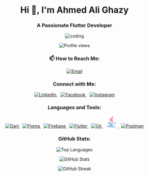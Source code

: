 <!-- Header Section -->
<h1 align="center">Hi 👋, I'm Ahmed Ali Ghazy</h1>
<h3 align="center">A Passionate Flutter Developer</h3>

<!-- Main Image -->
<p align="center">
  <img alt="coding" width="600" src="https://media.licdn.com/dms/image/v2/C4D12AQGOb99Boc8ZFg/article-cover_image-shrink_600_2000/article-cover_image-shrink_600_2000/0/1626074730409?e=2147483647&v=beta&t=ZCjslsyC-6rIO9yq-_4jzP4BcCYbX8AHpzNphNqJf_0">
</p>

<!-- Profile Views -->
<p align="center">
  <img src="https://komarev.com/ghpvc/?username=ahmedalighazy&label=Profile%20views&color=0e75b6&style=flat" alt="Profile views" />
</p>

<!-- Contact Information -->
<h3 align="center">📫 How to Reach Me:</h3>
<p align="center">
  <a href="mailto:ahmedalighazy824@gmail.com">
    <img src="https://img.shields.io/badge/Email-ahmedalighazy824@gmail.com-blue?style=flat&logo=gmail" alt="Email" />
  </a>
</p>

<!-- Connect with Me -->
<h3 align="center">Connect with Me:</h3>
<p align="center">
  <a href="https://www.linkedin.com/in/ahmed-ali-ghazy-034393329" target="_blank" style="margin-right: 10px;">
    <img src="https://raw.githubusercontent.com/rahuldkjain/github-profile-readme-generator/master/src/images/icons/Social/linked-in-alt.svg" alt="LinkedIn" height="30" width="30" />
  </a>
  <a href="https://www.facebook.com/profile.php?id=100043781361599" target="_blank" style="margin-right: 10px;">
    <img src="https://raw.githubusercontent.com/rahuldkjain/github-profile-readme-generator/master/src/images/icons/Social/facebook.svg" alt="Facebook" height="30" width="30" />
  </a>
  <a href="https://www.instagram.com/ahmed_3li_ghazy" target="_blank">
    <img src="https://raw.githubusercontent.com/rahuldkjain/github-profile-readme-generator/master/src/images/icons/Social/instagram.svg" alt="Instagram" height="30" width="30" />
  </a>
</p>

<!-- Languages and Tools -->
<h3 align="center">Languages and Tools:</h3>
<p align="center">
  <a href="https://dart.dev" target="_blank" rel="noreferrer" style="margin-right: 8px;">
    <img src="https://www.vectorlogo.zone/logos/dartlang/dartlang-icon.svg" alt="Dart" width="40" height="40"/>
  </a>
  <a href="https://www.figma.com/" target="_blank" rel="noreferrer" style="margin-right: 8px;">
    <img src="https://www.vectorlogo.zone/logos/figma/figma-icon.svg" alt="Figma" width="40" height="40"/>
  </a>
  <a href="https://firebase.google.com/" target="_blank" rel="noreferrer" style="margin-right: 8px;">
    <img src="https://www.vectorlogo.zone/logos/firebase/firebase-icon.svg" alt="Firebase" width="40" height="40"/>
  </a>
  <a href="https://flutter.dev" target="_blank" rel="noreferrer" style="margin-right: 8px;">
    <img src="https://www.vectorlogo.zone/logos/flutterio/flutterio-icon.svg" alt="Flutter" width="40" height="40"/>
  </a>
  <a href="https://git-scm.com/" target="_blank" rel="noreferrer" style="margin-right: 8px;">
    <img src="https://www.vectorlogo.zone/logos/git-scm/git-scm-icon.svg" alt="Git" width="40" height="40"/>
  </a>
  <a href="https://www.java.com" target="_blank" rel="noreferrer" style="margin-right: 8px;">
    <img src="https://raw.githubusercontent.com/devicons/devicon/master/icons/java/java-original.svg" alt="Java" width="40" height="40"/>
  </a>
  <a href="https://postman.com" target="_blank" rel="noreferrer">
    <img src="https://www.vectorlogo.zone/logos/getpostman/getpostman-icon.svg" alt="Postman" width="40" height="40"/>
  </a>
</p>

<!-- GitHub Stats -->
<h3 align="center">GitHub Stats:</h3>
<p align="center">
  <img src="https://github-readme-stats.vercel.app/api/top-langs?username=ahmedalighazy&show_icons=true&locale=en&layout=compact" alt="Top Languages" />
</p>

<p align="center">
  <img src="https://github-readme-stats.vercel.app/api?username=ahmedalighazy&show_icons=true&locale=en" alt="GitHub Stats" />
</p>

<p align="center">
  <img src="https://github-readme-streak-stats.herokuapp.com/?user=ahmedalighazy" alt="GitHub Streak" />
</p>
